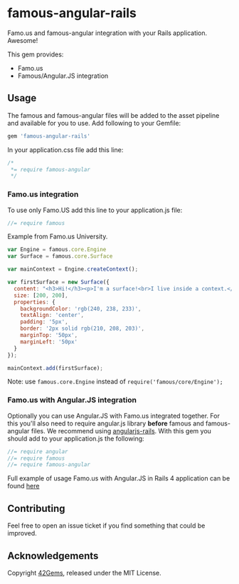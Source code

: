 # famous-angular-rails

Famo.us and famous-angular integration with your Rails application. Awesome!

This gem provides:

  * Famo.us
  * Famous/Angular.JS integration

## Usage

The famous and famous-angular files will be added to the asset pipeline and available for you to use.
Add following to your Gemfile:

```ruby
gem 'famous-angular-rails'
```

In your application.css file add this line:
```css
/*
 *= require famous-angular
 */
```

### Famo.us integration

To use only Famo.US add this line to your application.js file:

```js
//= require famous
```

Example from Famo.us University.

```js
var Engine = famous.core.Engine
var Surface = famous.core.Surface

var mainContext = Engine.createContext();

var firstSurface = new Surface({
  content: "<h3>Hi!</h3><p>I'm a surface!<br>I live inside a context.</p><p>You can add <b>HTML</b> content to me and style me with <b>CSS!</b></p>",
  size: [200, 200],
  properties: {
    backgroundColor: 'rgb(240, 238, 233)',
    textAlign: 'center',
    padding: '5px',
    border: '2px solid rgb(210, 208, 203)',
    marginTop: '50px',
    marginLeft: '50px'
  }
});

mainContext.add(firstSurface);
```

Note: use `famous.core.Engine` instead of `require('famous/core/Engine');`


### Famo.us with Angular.JS integration

Optionally you can use Angular.JS with Famo.us integrated together.
For this you'll also need to require angular.js library **before** famous and famous-angular files.
We recommend using [angularjs-rails](https://github.com/hiravgandhi/angularjs-rails).
With this gem you should add to your application.js the following:

```js
//= require angular
//= require famous
//= require famous-angular
```

Full example of usage Famo.us with Angular.JS in Rails 4 application can be found [here](https://github.com/42gems/famous-angular-rails-example)

## Contributing

Feel free to open an issue ticket if you find something that could be improved.

## Acknowledgements

Copyright [42Gems](http://42gems.co), released under the MIT License.
